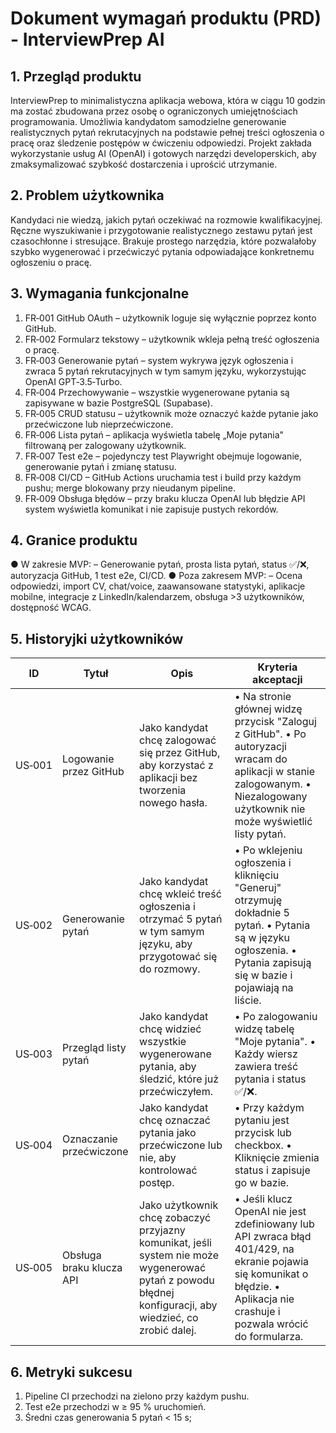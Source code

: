 # Dokument wymagań produktu (PRD) - InterviewPrep AI

## 1. Przegląd produktu

InterviewPrep to minimalistyczna aplikacja webowa, która w ciągu 10 godzin ma zostać zbudowana przez osobę o ograniczonych umiejętnościach programowania. Umożliwia kandydatom samodzielne generowanie realistycznych pytań rekrutacyjnych na podstawie pełnej treści ogłoszenia o pracę oraz śledzenie postępów w ćwiczeniu odpowiedzi. Projekt zakłada wykorzystanie usług AI (OpenAI) i gotowych narzędzi developerskich, aby zmaksymalizować szybkość dostarczenia i uprościć utrzymanie.

## 2. Problem użytkownika

Kandydaci nie wiedzą, jakich pytań oczekiwać na rozmowie kwalifikacyjnej. Ręczne wyszukiwanie i przygotowanie realistycznego zestawu pytań jest czasochłonne i stresujące. Brakuje prostego narzędzia, które pozwalałoby szybko wygenerować i przećwiczyć pytania odpowiadające konkretnemu ogłoszeniu o pracę.

## 3. Wymagania funkcjonalne

1. FR‑001 GitHub OAuth – użytkownik loguje się wyłącznie poprzez konto GitHub.
2. FR‑002 Formularz tekstowy – użytkownik wkleja pełną treść ogłoszenia o pracę.
3. FR‑003 Generowanie pytań – system wykrywa język ogłoszenia i zwraca 5 pytań rekrutacyjnych w tym samym języku, wykorzystując OpenAI GPT‑3.5‑Turbo.
4. FR‑004 Przechowywanie – wszystkie wygenerowane pytania są zapisywane w bazie PostgreSQL (Supabase).
5. FR‑005 CRUD statusu – użytkownik może oznaczyć każde pytanie jako przećwiczone lub nieprzećwiczone.
6. FR‑006 Lista pytań – aplikacja wyświetla tabelę „Moje pytania" filtrowaną per zalogowany użytkownik.
7. FR‑007 Test e2e – pojedynczy test Playwright obejmuje logowanie, generowanie pytań i zmianę statusu.
8. FR‑008 CI/CD – GitHub Actions uruchamia test i build przy każdym pushu; merge blokowany przy nieudanym pipeline.
9. FR‑009 Obsługa błędów – przy braku klucza OpenAI lub błędzie API system wyświetla komunikat i nie zapisuje pustych rekordów.

## 4. Granice produktu

● W zakresie MVP:
– Generowanie pytań, prosta lista pytań, status ✅/❌, autoryzacja GitHub, 1 test e2e, CI/CD.
● Poza zakresem MVP:
– Ocena odpowiedzi, import CV, chat/voice, zaawansowane statystyki, aplikacje mobilne, integracje z LinkedIn/kalendarzem, obsługa >3 użytkowników, dostępność WCAG.

## 5. Historyjki użytkowników

| ID     | Tytuł                    | Opis                                                                                                                                                     | Kryteria akceptacji                                                                                                                                                            |
| ------ | ------------------------ | -------------------------------------------------------------------------------------------------------------------------------------------------------- | ------------------------------------------------------------------------------------------------------------------------------------------------------------------------------ |
| US‑001 | Logowanie przez GitHub   | Jako kandydat chcę zalogować się przez GitHub, aby korzystać z aplikacji bez tworzenia nowego hasła.                                                     | • Na stronie głównej widzę przycisk "Zaloguj z GitHub". • Po autoryzacji wracam do aplikacji w stanie zalogowanym. • Niezalogowany użytkownik nie może wyświetlić listy pytań. |
| US‑002 | Generowanie pytań        | Jako kandydat chcę wkleić treść ogłoszenia i otrzymać 5 pytań w tym samym języku, aby przygotować się do rozmowy.                                        | • Po wklejeniu ogłoszenia i kliknięciu "Generuj" otrzymuję dokładnie 5 pytań. • Pytania są w języku ogłoszenia. • Pytania zapisują się w bazie i pojawiają na liście.          |
| US‑003 | Przegląd listy pytań     | Jako kandydat chcę widzieć wszystkie wygenerowane pytania, aby śledzić, które już przećwiczyłem.                                                         | • Po zalogowaniu widzę tabelę "Moje pytania". • Każdy wiersz zawiera treść pytania i status ✅/❌.                                                                               |
| US‑004 | Oznaczanie przećwiczone | Jako kandydat chcę oznaczać pytania jako przećwiczone lub nie, aby kontrolować postęp.                                                                   | • Przy każdym pytaniu jest przycisk lub checkbox. • Kliknięcie zmienia status i zapisuje go w bazie.                                                                           |
| US‑005 | Obsługa braku klucza API | Jako użytkownik chcę zobaczyć przyjazny komunikat, jeśli system nie może wygenerować pytań z powodu błędnej konfiguracji, aby wiedzieć, co zrobić dalej. | • Jeśli klucz OpenAI nie jest zdefiniowany lub API zwraca błąd 401/429, na ekranie pojawia się komunikat o błędzie. • Aplikacja nie crashuje i pozwala wrócić do formularza.   |

## 6. Metryki sukcesu

1. Pipeline CI przechodzi na zielono przy każdym pushu.
2. Test e2e przechodzi w ≥ 95 % uruchomień.
3. Średni czas generowania 5 pytań < 15 s;
